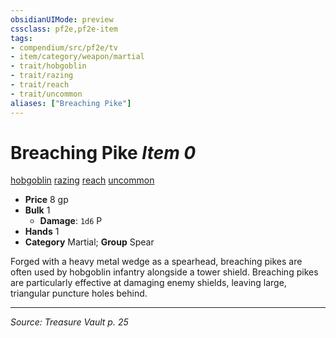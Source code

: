 ```yaml
---
obsidianUIMode: preview
cssclass: pf2e,pf2e-item
tags:
- compendium/src/pf2e/tv
- item/category/weapon/martial
- trait/hobgoblin
- trait/razing
- trait/reach
- trait/uncommon
aliases: ["Breaching Pike"]
---
```

# Breaching Pike *Item 0*  
[hobgoblin](hobgoblin-locg.md "Hobgoblin Ancestry & Heritage Trait")  [razing](razing-tv.md "Razing Weapon Trait")  [reach](reach.md "Reach Weapon Trait")  [uncommon](uncommon.md "Uncommon Rarity Trait")  

- **Price** 8 gp
- **Bulk** 1
  - **Damage**: `1d6` P
- **Hands** 1
- **Category** Martial; **Group** Spear 

Forged with a heavy metal wedge as a spearhead, breaching pikes are often used by hobgoblin infantry alongside a tower shield. Breaching pikes are particularly effective at damaging enemy shields, leaving large, triangular puncture holes behind.


---
*Source: Treasure Vault p. 25*